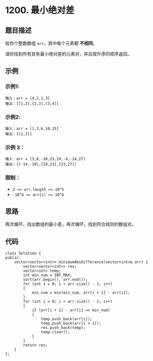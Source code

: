 # 1200. 最小绝对差

## 题目描述

给你个整数数组 `arr`，其中每个元素都 **不相同**。

请你找到所有具有最小绝对差的元素对，并且按升序的顺序返回。

## 示例

### 示例1:

```
输入：arr = [4,2,1,3]
输出：[[1,2],[2,3],[3,4]]
```

### 示例2:

```
输入：arr = [1,3,6,10,15]
输出：[[1,3]]
```

### 示例 3：

```
输入：arr = [3,8,-10,23,19,-4,-14,27]
输出：[[-14,-10],[19,23],[23,27]]
```

### 限制：

- `2 <= arr.length <= 10^5`
- `-10^6 <= arr[i] <= 10^6`

## 思路

两次循环，找出数组的最小差，再次循环，找到符合规则的数组对。

## 代码

```
class Solution {
public:
    vector<vector<int>> minimumAbsDifference(vector<int>& arr) {
        vector<vector<int>> res;
        vector<int> temp;
        int min_num = INT_MAX;
        sort(arr.begin(), arr.end());
        for (int i = 0; i < arr.size() - 1; i++)
        {
            min_num = min(min_num, arr[i + 1] - arr[i]);
        }
        for (int i = 0; i < arr.size() - 1; i++)
        {
            if (arr[i + 1] - arr[i] == min_num)
            {
                temp.push_back(arr[i]);
                temp.push_back(arr[i + 1]);
                res.push_back(temp);
                temp.clear();
            }
        }
        return res;
    }
};
```


